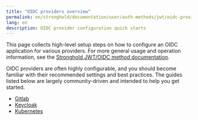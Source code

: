 ```yaml
---
title: "OIDC providers overview"
permalink: en/stronghold/documentation/user/auth-methods/jwt/oidc-providers/overview.html
lang: en
description: OIDC provider configuration quick starts
---
```


This page collects high-level setup steps on how to configure an OIDC
application for various providers. For more general usage and operation
information, see the [Stronghold JWT/OIDC method documentation](/docs/auth/jwt).

OIDC providers are often highly configurable, and you should become familiar with
their recommended settings and best practices. The guides listed below are
largely community-driven and intended to help you get started.

- [Gitlab](gitlab.html)
- [Keycloak](keycloak.html)
- [Kubernetes](kubernetes.html)
